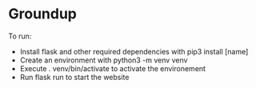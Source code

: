 # Groundup

To run:
- Install flask and other required dependencies with pip3 install [name]
- Create an environment with python3 -m venv venv
- Execute . venv/bin/activate to activate the environement
- Run flask run to start the website